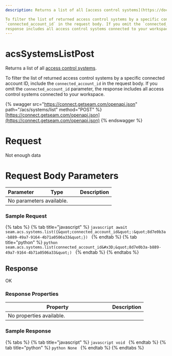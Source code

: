 ```yaml
---
description: Returns a list of all [access control systems](https://docs.seam.co/latest/capability-guides/access-systems).

To filter the list of returned access control systems by a specific connected account ID, include the 
`connected_account_id` in the request body. If you omit the `connected_account_id` parameter, the 
response includes all access control systems connected to your workspace.
---
```


# acsSystemsListPost

Returns a list of all [access control systems](https://docs.seam.co/latest/capability-guides/access-systems).

To filter the list of returned access control systems by a specific connected account ID, include the
`connected_account_id` in the request body. If you omit the `connected_account_id` parameter, the
response includes all access control systems connected to your workspace.

{% swagger src="https://connect.getseam.com/openapi.json" path="/acs/systems/list" method="POST" %}
[https://connect.getseam.com/openapi.json](https://connect.getseam.com/openapi.json)
{% endswagger %}

# Request

Not enough data

# Request Body Parameters

<table>
  <thead>
    <tr>
      <th>Parameter</th>
      <th width="112.33333333333331">Type</th>
      <th>Description</th>
    </tr>
  </thead>
  <tbody>
      <tr>
        <td colspan="3">No parameters available.</td>
      </tr>
  </tbody>
</table>

### Sample Request

{% tabs %}
{% tab title="javascript" %}
`javascript
    await seam.acs.systems.list({&quot;connected_account_id&quot;:&quot;8d7e0b3a-b889-49a7-9164-4b71a0506a33&quot;})
    `
{% endtab %}
{% tab title="python" %}
`python
    seam.acs.systems.list(connected_account_id&#x3D;&quot;8d7e0b3a-b889-49a7-9164-4b71a0506a33&quot;)
    `
{% endtab %}
{% endtabs %}

## Response

OK

### Response Properties

<table>
  <thead>
    <tr>
      <th width="310">Property</th>
      <th>Description</th>
    </tr>
  </thead>
  <tbody>
      <tr>
        <td colspan="2">No properties available.</td>
      </tr>
  </tbody>
</table>

### Sample Response

{% tabs %}
{% tab title="javascript" %}
`javascript
    void
    `
{% endtab %}
{% tab title="python" %}
`python
    None
    `
{% endtab %}
{% endtabs %}
